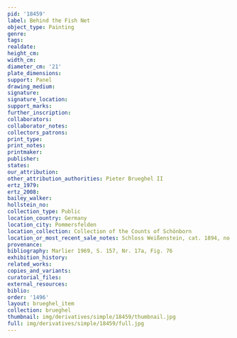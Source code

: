 ```yaml
---
pid: '18459'
label: Behind the Fish Net
object_type: Painting
genre: 
tags: 
realdate: 
height_cm: 
width_cm: 
diameter_cm: '21'
plate_dimensions: 
support: Panel
drawing_medium: 
signature: 
signature_location: 
support_marks: 
further_inscription: 
collaborators: 
collaborator_notes: 
collectors_patrons: 
print_type: 
print_notes: 
printmaker: 
publisher: 
states: 
our_attribution: 
other_attribution_authorities: Pieter Brueghel II
ertz_1979: 
ertz_2008: 
bailey_walker: 
hollstein_no: 
collection_type: Public
location_country: Germany
location_city: Pommersfelden
location_collection: Collection of the Counts of Schönborn
location_or_most_recent_sale_notes: Schloss Weißenstein, cat. 1894, no. 72b
provenance: 
bibliography: Marlier 1969, S. 157, Nr. 17a, Fig. 76
exhibition_history: 
related_works: 
copies_and_variants: 
curatorial_files: 
external_resources: 
biblio: 
order: '1496'
layout: brueghel_item
collection: brueghel
thumbnail: img/derivatives/simple/18459/thumbnail.jpg
full: img/derivatives/simple/18459/full.jpg
---
```

